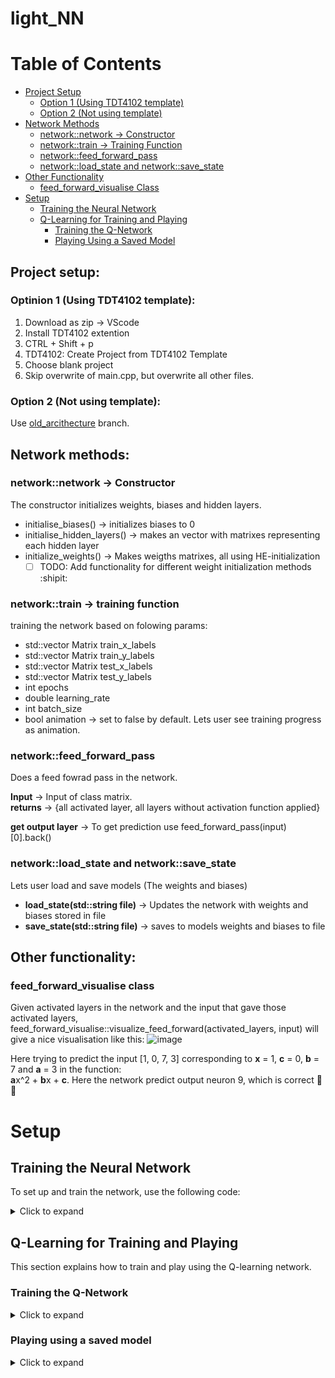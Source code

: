 # light_NN

# Table of Contents

- [Project Setup](#project-setup)
  - [Option 1 (Using TDT4102 template)](#optinion-1-using-tdt4102-template)
  - [Option 2 (Not using template)](#option-2-not-using-template)
- [Network Methods](#network-methods)
  - [network::network → Constructor](#networknetwork---constructor)
  - [network::train → Training Function](#networktrain---training-function)
  - [network::feed_forward_pass](#networkfeed_forward_pass)
  - [network::load_state and network::save_state](#networkload_state-and-networksave_state)
- [Other Functionality](#other-functionality)
  - [feed_forward_visualise Class](#feed_forward_visualise-class)
- [Setup](#setup)
  - [Training the Neural Network](#training-the-neural-network)
  - [Q-Learning for Training and Playing](#q-learning-for-training-and-playing)
      - [Training the Q-Network](#training-the-q-network)
      - [Playing Using a Saved Model](#playing-using-a-saved-model)

## Project setup:

### Optinion 1 (Using TDT4102 template):
1. Download as zip -> VScode
2. Install TDT4102 extention
3. CTRL + Shift + p
4. TDT4102: Create Project from TDT4102 Template
5. Choose blank project
6. Skip overwrite of main.cpp, but overwrite all other files.

### Option 2 (Not using template):
Use [old_arcithecture](https://github.com/KnutOplandMoen/light_NN/tree/old_arcitecture) branch.

## Network methods:

### network::network -> Constructor
The constructor initializes weights, biases and hidden layers. 
- initialise_biases() -> initializes biases to 0
- initialise_hidden_layers() -> makes an vector with matrixes representing each hidden layer
- initialize_weights() -> Makes weigths matrixes, all using HE-initialization
    - [ ] TODO: Add functionality for different weight initialization methods :shipit:
### network::train -> training function
training the network based on folowing params: 
- std::vector Matrix train_x_labels
- std::vector Matrix train_y_labels
- std::vector Matrix test_x_labels
- std::vector Matrix test_y_labels
- int epochs
- double learning_rate
- int batch_size
- bool animation -> set to false by default. Lets user see training progress as animation.

### network::feed_forward_pass
Does a feed fowrad pass in the network.  
  
**Input** -> Input of class matrix.  
**returns** -> {all activated layer, all layers without activation function applied}   
  
**get output layer** -> To get prediction use feed_forward_pass(input)[0].back()

### network::load_state and network::save_state
Lets user load and save models (The weights and biases)    
  
- **load_state(std::string file)** -> Updates the network with weights and biases stored in file  
- **save_state(std::string file)** -> saves to models weights and biases to file
  
## Other functionality:
### feed_forward_visualise class
Given activated layers in the network and the input that gave those activated layers, feed_forward_visualise::visualize_feed_forward(activated_layers, input) will give a nice visualisation like this:
![image](https://github.com/user-attachments/assets/94a61829-f464-4bd0-8437-6961b240990e)


Here trying to predict the input [1, 0, 7, 3] corresponding to **x** = 1, **c** = 0, **b** = 7 and **a** = 3 in the function:  
**a**x^2 + **b**x + **c**. Here the network predict output neuron 9, which is correct :star_struck::star_struck: 
# Setup
## Training the Neural Network

To set up and train the network, use the following code:

<details>
  <summary>Click to expand</summary>

```cpp
#include "std_lib_facilities.h"
#include "functions.h"
#include "matrix.h"
#include "network.h"
#include <unistd.h>

int main() {
    // Define the sizes for input, hidden layers, and output layers
    std::vector<int> hidden_layers_sizes = {10, 10};  // hidden layers and neurons in each layer
    int output_layer_size = 11; // Output layer with 11 neurons
    int input_layer_size = 4; // Input layer with 4 neurons

    std::vector<std::string> activation_functions = {"leakyReLu", "leakyReLu", "softmax"}; // Activation and output functions
    std::string model_name = "model_to_load.txt"; //Model name that we are loading from, if no model, dont pass any name.

    network nn(input_layer_size, hidden_layers_sizes, output_layer_size, activation_functions, model_name);  // Initialize the network with the layers
    
    // Get the data
    data_struct data = get_data(4, 11, "Data.txt"); 
    std::vector<Matrix> x_labels = data.x_labels;
    std::vector<Matrix> y_labels = data.y_labels;

    data_struct train_test_data = get_test_train_split(x_labels, y_labels, 0.75); // Splitting data into training and test sets
    std::vector<Matrix> x_labels_train = train_test_data.x_labels_train;
    std::vector<Matrix> y_labels_train = train_test_data.y_labels_train;
    std::vector<Matrix> x_labels_test = train_test_data.x_labels_test;
    std::vector<Matrix> y_labels_test = train_test_data.y_labels_test;

    // Set the training parameters
    int epochs = 10;
    double learning_rate = 0.01;
    double batch_size = 32;

    // Train the network
    nn.train(x_labels_train, y_labels_train, x_labels_test, y_labels_test, epochs, learning_rate, batch_size, true);
    
    // Test the network with multiple inputs (for visualization)
    feed_forward_visualise nn_vis(100, 100, 1000, 700, "Feed forward pass");

    for (double b = 0; b <= 7; ++b) { //Loop through some potential outputs
        for (double a = 0; a <= 3; ++a) {
            nn_vis.next_frame();
            Matrix input = input_to_matrix({a, b, 0, 1});
            std::vector<std::vector<Matrix>> prediction = nn.feed_forward_pass(input);
            nn_vis.visualize_feed_forward(prediction[0], input);
            usleep(2000000); // Wait for 2 seconds
        }
    }

    nn_vis.wait_for_close(); // Wait for the window to close
    nn.save_state("file_to_save.txt"); // Save model state to file
    return 0;
}
```
</details>

## Q-Learning for Training and Playing

This section explains how to train and play using the Q-learning network.

### Training the Q-Network

<details>
  <summary>Click to expand</summary>

```cpp
#include "std_lib_facilities.h"
#include "functions.h"
#include "matrix.h"
#include "network.h"
#include <unistd.h>
#include "q_network.h"
#include "game.h"

int main() {
    // Define the sizes for input, hidden layers, and output layers
    std::vector<int> hidden_layers_sizes = {128, 64};  // Hidden layers and neurons in each layer
    int output_layer_size = 4; // Output layer with 4 neurons
    int input_layer_size = 16; // Input layer with 16 neurons

    std::vector<std::string> activation_functions = {"reLu", "reLu", ""}; // Activation functions

    // Initialize the network
    q_network nn(input_layer_size, hidden_layers_sizes, output_layer_size, activation_functions);

    nn.load_state("good_snake_128x64.txt"); // Load pre-trained model (if available)
    nn.set_epsilon(0.1); // Set exploration rate
    nn.set_epsilon_min(0.01); // Set minimum epsilon

    int games = 200;  // Number of training episodes
    int batch_size = 50000;
    int mini_batch_size = 32;
    double learning_rate = 0.001;

    std::map<std::string, int> autosave_name_per_n_games = {{"autosave_snake.txt", 50}}; 
    // Autosave the model every 50 games

    nn.train(games, batch_size, mini_batch_size, learning_rate, autosave_name_per_n_games);
    nn.save_state("trained_q_network.txt"); // Save trained model

    return 0;
}
```
</details>

### Playing using a saved model

<details>
<summary>Click to expand</summary>

```cpp
#include "q_network.h"
#include "std_lib_facilities.h"
#include "functions.h"
#include "matrix.h"
#include "network.h"
#include <unistd.h>
#include "game.h"

int main() {
    // Define the sizes for input, hidden layers, and output layers
    std::vector<int> hidden_layers_sizes = {128, 64};  
    int output_layer_size = 4; // Output layer with 4 neurons
    int input_layer_size = 16; // Input layer with 16 neurons

    std::vector<std::string> activation_functions = {"reLu", "reLu", ""}; // Activation functions

    // Initialize the network
    q_network nn(input_layer_size, hidden_layers_sizes, output_layer_size, activation_functions);

    nn.load_state("trained_q_network.txt"); // Load trained model

    int games = 200;  // Number of games to play

    nn.play(games); // Play the game using the trained model

    return 0;
}
```
</details> 

